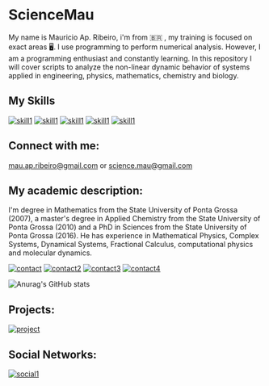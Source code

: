 # ScienceMau
My name is Mauricio Ap. Ribeiro, i'm from 🇧🇷 , my training is focused on exact areas 🖥️. I use programming to perform numerical analysis. However, I am a programming enthusiast and constantly learning. In this repository I will cover scripts to analyze the non-linear dynamic behavior of systems applied in engineering, physics, mathematics, chemistry and biology.

## My Skills 
 
  [![skill1](https://img.shields.io/badge/Julia-Skill-blue?style=flat-square&logo=julia&logoColor=white)](https://julialang.org/)
  [![skill1](https://img.shields.io/badge/Python-Skill-blue?style=flat-square&logo=python&logoColor=white)](https://python.org/)
  [![skill1](https://img.shields.io/badge/Ubuntu-Skill-blue?style=flat-square&logo=ubuntu&logoColor=white)](https://ubuntu.com/)
  [![skill1](https://img.shields.io/badge/Linux-Skill-blue?style=flat-square&logo=linux&logoColor=white)](https://linux.org/)
  [![skill1](https://img.shields.io/badge/Latex-Skill-blue?style=flat-square&logo=latex&logoColor=white)](https://www.latex-project.org/get/)
 
 
## Connect with me: 

  mau.ap.ribeiro@gmail.com or
  science.mau@gmail.com
  
  
 ## My academic description:
  
  
  I'm degree in Mathematics from the State University of Ponta Grossa (2007), a master's degree in Applied Chemistry from the State University of Ponta Grossa (2010) and a PhD in Sciences from the State University of Ponta Grossa (2016). He has experience in Mathematical Physics, Complex Systems, Dynamical Systems, Fractional Calculus, computational physics and molecular dynamics.
  
 [![contact](https://img.shields.io/badge/Orcid-Link-blue?style=?style=flat-square&logo=Orcid&logoColor=white)](https://orcid.org/0000-0001-7314-0723)
 [![contact2](https://img.shields.io/badge/Lattes-Link-blue?style=flat-square&logo=Lattes&logoColor=white)](http://buscatextual.cnpq.br/buscatextual/visualizacv.do?id=K4250388U3&tokenCaptchar=03AGdBq247Bv6hJoac8TpiDYRwmyA8H7f5yuxJLThOpuJ6UN_W9rjcuTtpwYUxhxpxKnbUAq8rXtTc3V1op_h2J3hiY9FsYe-hpqMS07W8EDa80AUkm7nneTcXtIkBIQh8GKXVQZmTr3CpHMN5rNDP_BZk5bqM3oxd_WLJsirYeATk8G_cXMkkRMEe8dp77Eql3sVgttZJ30f70q0OwuMbGt41NiJQr1XZBzZoqXeMAi3Eai14fyPryYae5M39C4pFWQvelLAZWWzymc9NIKlVQnI6K4AiZ13gQwATV1l80ckM_Tuyey21zIaDW7RY2wQkbwH2t_EwnvooSpKtHCPqbfV8c2Y0LWqx2-goALCgARjYZI2rTlNIDfdLFW0Dj35Pu7UnvPw7gdaaOHOcS7rC-m_Dbm9hkP046pdUnVpjwlE163ztYrO2u6QfjXRQNXMxDwRX2fAQysXsC3zvmZoy8wiiMc72jukw8z7jiLy56MHhxmkBrJJQsCAmt5N5nH5jdXtDwUcw3A6HwSZBRYStkWrGd6qatEvykA)
 [![contact3](https://img.shields.io/badge/GoogleAcademic-Link-blue?style=flat-square&logo=google&logoColor=white)](https://scholar.google.com.br/citations?user=kgj3MfkAAAAJ&hl=pt-BR)
 [![contact4](https://img.shields.io/badge/Researchgate-Link-blue?style=flat-square&logo=researchgate&logoColor=white)](https://www.researchgate.net/profile/Mauricio-Ribeiro-7)
  
 ![Anurag's GitHub stats](https://github-readme-stats.vercel.app/api?username=ScienceMau&show_icons=true&theme=radical)
 
 ## Projects:
 
[![project](https://img.shields.io/badge/Olivia-Project-blue?style=for-the-badge&logo=openproject&logoColor=white)](https://sciencemau.github.io/Olivia-Project/)
  
## Social Networks:  
  
[![social1](https://img.shields.io/badge/Instagram--blue?style=social&logo=instagram&logoColor=black&?logoWidth=40)](https://www.instagram.com/invites/contact/?i=as4hochvm1h9&utm_content=h1theyd)

  
